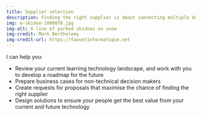 ```yaml
---
title: Supplier selection
description: Finding the right supplier is about connecting multiple dots, such as business requirements, culture, technology, legal and user experience.
img: m-skidoo-1000878.jpg
img-alt: A line of parked skidoos on snow
img-credit: Mark Berthelemy
img-credit-url: https://faouetinformatique.net
---
```

I can help you:

- Review your current learning technology landscape, and work with you to develop a roadmap for the future
- Prepare business cases for non-technical decision makers
- Create requests for proposals that maximise the chance of finding the right supplier
- Design solutions to ensure your people get the best value from your current and future technology